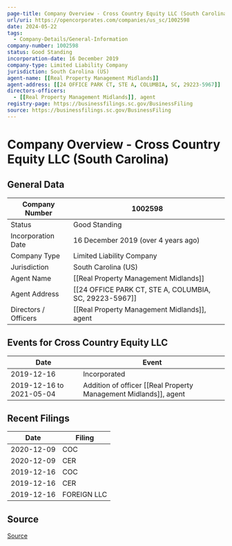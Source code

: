 ```yaml
---
page-title: Company Overview - Cross Country Equity LLC (South Carolina)
url/uri: https://opencorporates.com/companies/us_sc/1002598
date: 2024-05-22
tags:
  - Company-Details/General-Information
company-number: 1002598
status: Good Standing
incorporation-date: 16 December 2019
company-type: Limited Liability Company
jurisdiction: South Carolina (US)
agent-name: [[Real Property Management Midlands]]
agent-address: [[24 OFFICE PARK CT, STE A, COLUMBIA, SC, 29223-5967]]
directors-officers:
  - [[Real Property Management Midlands]], agent
registry-page: https://businessfilings.sc.gov/BusinessFiling
source: https://businessfilings.sc.gov/BusinessFiling
---
```


# Company Overview - Cross Country Equity LLC (South Carolina)

## General Data

| Company Number        | 1002598                                     |
|-----------------------|---------------------------------------------|
| Status                | Good Standing                               |
| Incorporation Date    | 16 December 2019 (over 4 years ago)         |
| Company Type          | Limited Liability Company                   |
| Jurisdiction          | South Carolina (US)                         |
| Agent Name            | [[Real Property Management Midlands]]           |
| Agent Address         | [[24 OFFICE PARK CT, STE A, COLUMBIA, SC, 29223-5967]] |
| Directors / Officers  | [[Real Property Management Midlands]], agent    |

## Events for Cross Country Equity LLC

| Date          | Event                                                        |
|---------------|--------------------------------------------------------------|
| 2019-12-16    | Incorporated                                                 |
| 2019-12-16 to 2021-05-04 | Addition of officer [[Real Property Management Midlands]], agent |

## Recent Filings

| Date          | Filing                                                      |
|---------------|-------------------------------------------------------------|
| 2020-12-09    | COC                                                         |
| 2020-12-09    | CER                                                         |
| 2019-12-16    | COC                                                         |
| 2019-12-16    | CER                                                         |
| 2019-12-16    | FOREIGN LLC                                                 |

## Source

[Source](https://businessfilings.sc.gov/BusinessFiling)
